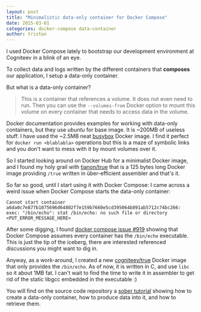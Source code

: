 ```yaml
---
layout: post
title: "Minimalistic data-only container for Docker Compose"
date: 2015-03-01
categories: docker-compose data-container
author: tristan
---
```


I used Docker Compose lately to bootstrap our development environment at Cogniteev in a blink of an eye.

To collect data and logs written by the different containers that **composes** our application, I setup a data-only container.

But what is a data-only container?
> This is a container that references a volume. It does not even need to run. Then you can use the `--volumes-from` Docker option to mount this volume on every container that needs to access data in the volume.

Docker documentation provides examples for working with data-only containers, but they use *ubuntu* for base image. It is ~200MB of useless stuff. I have used the ~2.5MB neat [busybox][busybox] Docker image. I find it perfect for `docker run <blablabla>` operations but this is a maze of symbolic links and you don't want to mess with it by mount volumes over it.

So I started looking around on Docker Hub for a minimalist Docker image, and I found my holy grail with [tianon/true][tianon-true] that is a 125 bytes long Docker image providing `/true` written in über-efficient assembler and that's it.

So far so good, until I start using it with Docker Compose: I came across a weird issue when Docker Compose starts the data-only container:

```
Cannot start container a6da0c7e877b1075696d64802f7e159b7660e5cd395064b891ab5712c74bc266: exec: "/bin/echo": stat /bin/echo: no such file or directory
<PUT_ERROR_MESSAGE_HERE>
```

After some digging, I found [docker compose issue #919][compose-919] showing that Docker Compose assumes every container has the `/bin/echo` executable. This is just the tip of the iceberg, there are interested referenced discussions you might want to dig in.

Anyway, as a work-around, I created a new [cogniteev/true][cogniteev-true] Docker image that only provides the `/bin/echo`. As of now, it is written in C, and use `libc` so it about 1MB fat. I can't wait to find the time to write it in assembler to get rid of the static libgcc embedded in the executable :)

You will find on the source code repository a [sober tutorial][cogniteev-true-tutorial] showing how to create a data-only container, how to produce data into it, and how to retrieve them.

[busybox]: https://registry.hub.docker.com/_/busybox/
[tianon-true]: https://registry.hub.docker.com/u/tianon/true/
[cogniteev-true]: https://registry.hub.docker.com/u/cogniteev/true/
[cogniteev-true-tutorial]: [https://github.com/cogniteev/docker-echo#basic-usage-with-docker]
[compose-919]: https://github.com/docker/compose/issues/919#issuecomment-76426985]
